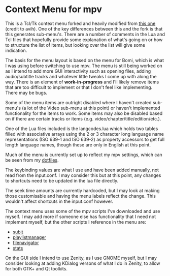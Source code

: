 # Context Menu for mpv

This is a Tcl/Tk context menu forked and heavily modified from [this one](https://github.com/carmanaught/mpvcontextmenu) (credit to avih). One of the key differences between this and the fork is that this generates sub-menu's. There are a number of comments in the Lua and Tcl files that hopefully provide some explanation of what's going on or how to structure the list of items, but looking over the list will give some indication.

The basis for the menu layout is based on the menu for Bomi, which is what I was using before switching to use mpv. The menu is still being worked on as I intend to add more GUI interactivity such as opening files, adding audio/subtitle tracks and whatever little tweaks I come up with along the way. There is an element of **work-in-progress** and I'll likely remove items that are too difficult to implement or that I don't feel like implementing. There may be bugs.

Some of the menu items are outright disabled where I haven't created sub-menu's (a lot of the Video sub-menu at this point) or haven't implemented functionality for the items to work. Some items may also be disabled based on if there are certain tracks or items (e.g. video/chapter/title/edition/etc.).

One of the Lua files included is the langcodes.lua which holds two tables filled with associative arrays using the 2 or 3 character long language name representations (ISO 639-1 and ISO 639-2) as property accessors to get full length language names, though these are only in English at this point.

Much of the menu is currently set up to reflect my mpv settings, which can be seen from my [dotfiles](https://github.com/carmanaught/dotfiles).

The keybinding values are what I use and have been added manually, not read from the input.conf. I may consider this but at this point, any changes to shortcuts need to be updated in the lua file directly.

The seek time amounts are currently hardcoded, but I may look at making those customisable and having the menu labels reflect the change. This wouldn't affect shortcuts in the input.conf however.

The context menu uses some of the mpv scripts I've downloaded and use myself. I may add more if someone else has functionality that I need not implement myself, but the other scripts I reference in the menu are:

* [subit](https://github.com/wiiaboo/mpv-scripts/blob/master/subit.lua)
* [playlistmanager](https://github.com/donmaiq/Mpv-Playlistmanager)
* [filenavigator](https://github.com/donmaiq/mpv-filenavigator)
* [stats](https://github.com/Argon-/mpv-stats/)

On the GUI side I intend to use Zenity, as I use GNOME myself, but I may consider looking at adding KDialog versons of what I do in Zenity, to allow for both GTK+ and Qt toolkits.